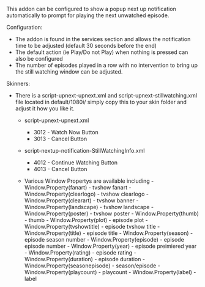 This addon can be configured to show a popup next up notification automatically to prompt for playing the next unwatched episode.

Configuration:

  - The addon is found in the services section and allows the notification time to be adjusted (default 30 seconds before the end)
  - The default action (ie Play/Do not Play) when nothing is pressed can also be configured
  - The number of episodes played in a row with no intervention to bring up the still watching window can be adjusted.                                      

Skinners:
  
  - There is a script-upnext-upnext.xml and script-upnext-stillwatching.xml file located in default/1080i/ simply copy this to your skin folder and adjust it how you like it. 
  
      - script-upnext-upnext.xml
          - 3012 - Watch Now Button
          - 3013 - Cancel Button
          
      - script-nextup-notification-StillWatchingInfo.xml
          - 4012 - Continue Watching Button
          - 4013 - Cancel Button
          
      - Various Window Propertys are available including
                 - Window.Property(fanart) - tvshow fanart
                 - Window.Property(clearlogo) - tvshow clearlogo
                 - Window.Property(clearart) - tvshow banner
                 - Window.Property(landscape) - tvshow landscape
                 - Window.Property(poster) - tvshow poster
                 - Window.Property(thumb) - thumb
                 - Window.Property(plot) - episode plot
                 - Window.Property(tvshowtitle) - episode tvshow title
                 - Window.Property(title) - episode title
                 - Window.Property(season) - episode season number
                 - Window.Property(episode) - episode episode number
                 - Window.Property(year) - episode preimiered year
                 - Window.Property(rating) - episode rating
                 - Window.Property(duration) - episode duration
                 - Window.Property(seasonepisode) - season/episode
                 - Window.Property(playcount) - playcount
                 - Window.Property(label) - label
                 